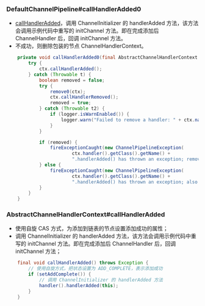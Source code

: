 ### DefaultChannelPipeline#callHandlerAdded0

- [callHandlerAdded]()，调用 ChannelInitializer 的 handlerAdded 方法，该方法会调用示例代码中重写的 initChannel 方法。即在完成添加后 ChannelHandler 后，回调 initChannel 方法。
- 不成功，则删除包装的节点 ChannelHandlerContext。

```java
    private void callHandlerAdded0(final AbstractChannelHandlerContext ctx) {
        try {
            ctx.callHandlerAdded();
        } catch (Throwable t) {
            boolean removed = false;
            try {
                remove0(ctx);
                ctx.callHandlerRemoved();
                removed = true;
            } catch (Throwable t2) {
                if (logger.isWarnEnabled()) {
                    logger.warn("Failed to remove a handler: " + ctx.name(), t2);
                }
            }

            if (removed) {
                fireExceptionCaught(new ChannelPipelineException(
                        ctx.handler().getClass().getName() +
                        ".handlerAdded() has thrown an exception; removed.", t));
            } else {
                fireExceptionCaught(new ChannelPipelineException(
                        ctx.handler().getClass().getName() +
                        ".handlerAdded() has thrown an exception; also failed to remove.", t));
            }
        }
    }
```

### AbstractChannelHandlerContext#callHandlerAdded

- 使用自旋 CAS 方式，为添加到链表的节点设置添加成功的属性；
- 调用 ChannelInitializer 的 handlerAdded 方法，该方法会调用示例代码中重写的 initChannel 方法。即在完成添加后 ChannelHandler 后，回调 initChannel 方法；

```java
    final void callHandlerAdded() throws Exception {
        // 使用自旋方式，把状态设置为 ADD_COMPLETE，表示添加成功
        if (setAddComplete()) {
            // 调用 ChannelInitializer 的 handlerAdded 方法
            handler().handlerAdded(this);
        }
    }
```
